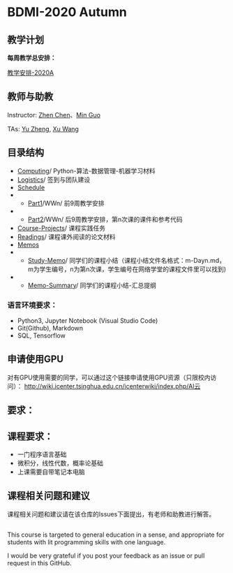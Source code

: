 # BDMI-2020 Autumn

## 教学计划 

**每周教学总安排：**

[教学安排-2020A](Schedule/Schedule-2020A.md)


## 教师与助教

Instructor: [Zhen Chen](http://www.icenter.tsinghua.edu.cn/faculty/chenzhen/)、[Min Guo](https://github.com/guo-m13)

TAs: [Yu Zheng](https://github.com/DavyMorgan), [Xu Wang](https://github.com/xianrenzhang-wx)


## 目录结构

- [Computing](Computing)/ Python-算法-数据管理-机器学习材料 
- [Logistics](Logistics)/ 签到与团队建设
- [Schedule](Schedule)
- - [Part1](Schedule/Part1)/WWn/  前9周教学安排
- - [Part2](Schedule/Part2)/WWn/ 后9周教学安排，第n次课的课件和参考代码
- [Course-Projects](Course-Projects)/ 课程实践任务
- [Readings](Readings)/ 课程课外阅读的论文材料
- [Memos](Memos)
- - [Study-Memo](Study-Memo)/ 同学们的课程小结（课程小结文件名格式：m-Dayn.md，m为学生编号，n为第n次课，学生编号在网络学堂的课程文件里可以找到)
- - [Memo-Summary](Memo-Summary)/ 同学们的课程小结-汇总提纲

### 语言环境要求：

- Python3, Jupyter Notebook (Visual Studio Code)
- Git(Github), Markdown
- SQL, Tensorflow


## 申请使用GPU

对有GPU使用需要的同学，可以通过这个链接申请使用GPU资源（只限校内访问）：
http://wiki.icenter.tsinghua.edu.cn/icenterwiki/index.php/AI云

## 要求：

## 课程要求：

- 一门程序语言基础
- 微积分，线性代数，概率论基础
- 上课需要自带笔记本电脑


## 课程相关问题和建议

课程相关问题和建议请在该仓库的Issues下面提出，有老师和助教进行解答。

## 

This course is targeted to general education in a sense, and appropriate for students with lit programming skills with one language.

I would be very grateful if you post your feedback as an issue or pull request in this GitHub.
